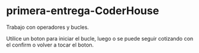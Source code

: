 # primera-entrega-CoderHouse
Trabajo con operadores y bucles.

Utilice un boton para iniciar el bucle, luego o se puede seguir cotizando con el confirm o volver a tocar el boton.
